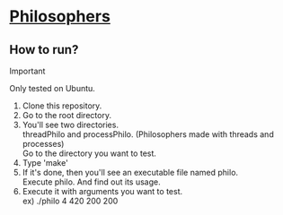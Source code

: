 # [Philosophers](https://en.wikipedia.org/wiki/Dining_philosophers_problem)

## How to run?

> [!IMPORTANT]
> Only tested on Ubuntu.<br>

1. Clone this repository.
2. Go to the root directory.
3. You'll see two directories.<br> threadPhilo and processPhilo. (Philosophers made with threads and processes) <br> Go to the directory you want to test.
4. Type 'make'
5. If it's done, then you'll see an executable file named philo.<br> Execute philo. And find out its usage.
6. Execute it with arguments you want to test.<br> ex) ./philo 4 420 200 200
